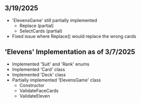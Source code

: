 ## 3/19/2025
- 'ElevensGame' still partially implemented
  - Replace (partial)
  - SelectCards (partial)
- Fixed issue where Replace() would replace the wrong cards

## 'Elevens' Implementation as of 3/7/2025
- Implemented 'Suit' and 'Rank' enums
- Implemented 'Card' class
- Implemented 'Deck' class
- Partially implemented 'ElevensGame' class
  - Constructor
  - ValidateFaceCards
  - ValidateEleven